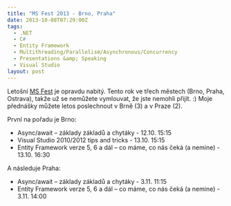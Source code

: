 ```yaml
---
title: "MS Fest 2013 - Brno, Praha"
date: 2013-10-08T07:29:00Z
tags:
  - .NET
  - C#
  - Entity Framework
  - Multithreading/Parallelism/Asynchronous/Concurrency
  - Presentations &amp; Speaking
  - Visual Studio
layout: post
---
```

Letošní [MS Fest][1] je opravdu nabitý. Tento rok ve třech městech (Brno, Praha, Ostrava), takže už se nemůžete vymlouvat, že jste nemohli přijít. :) Moje přednášky můžete letos poslechnout v Brně (3) a v Praze (2).

<!-- excerpt -->

První na pořadu je Brno:

*	Async/await – základy základů a chytáky - 12.10. 15:15
*	Visual Studio 2010/2012 tips and tricks - 13.10. 15:15
*	Entity Framework verze 5, 6 a dál – co máme, co nás čeká (a nemine) - 13.10. 16:30

A následuje Praha:

*	Async/await – základy základů a chytáky - 3.11. 11:15
*	Entity Framework verze 5, 6 a dál – co máme, co nás čeká (a nemine) - 3.11. 14:00

[1]: http://www.ms-fest.cz/
